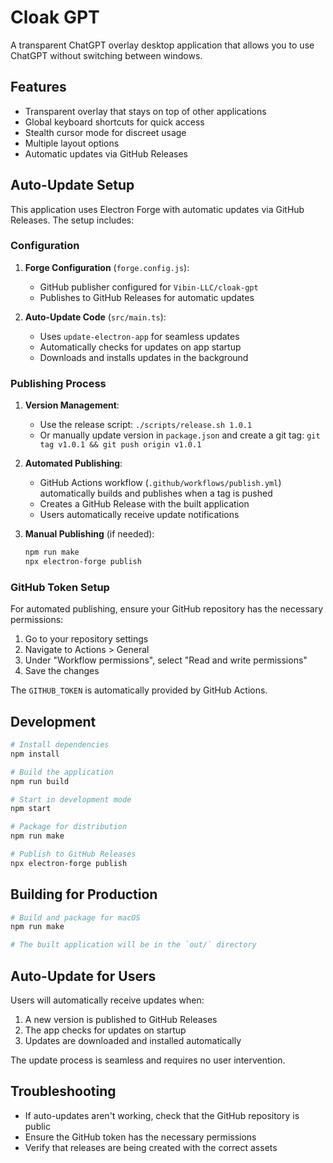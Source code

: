 # Cloak GPT

A transparent ChatGPT overlay desktop application that allows you to use ChatGPT without switching between windows.

## Features

- Transparent overlay that stays on top of other applications
- Global keyboard shortcuts for quick access
- Stealth cursor mode for discreet usage
- Multiple layout options
- Automatic updates via GitHub Releases

## Auto-Update Setup

This application uses Electron Forge with automatic updates via GitHub Releases. The setup includes:

### Configuration

1. **Forge Configuration** (`forge.config.js`):
   - GitHub publisher configured for `Vibin-LLC/cloak-gpt`
   - Publishes to GitHub Releases for automatic updates

2. **Auto-Update Code** (`src/main.ts`):
   - Uses `update-electron-app` for seamless updates
   - Automatically checks for updates on app startup
   - Downloads and installs updates in the background

### Publishing Process

1. **Version Management**:
   - Use the release script: `./scripts/release.sh 1.0.1`
   - Or manually update version in `package.json` and create a git tag: `git tag v1.0.1 && git push origin v1.0.1`

2. **Automated Publishing**:
   - GitHub Actions workflow (`.github/workflows/publish.yml`) automatically builds and publishes when a tag is pushed
   - Creates a GitHub Release with the built application
   - Users automatically receive update notifications

3. **Manual Publishing** (if needed):
   ```bash
   npm run make
   npx electron-forge publish
   ```

### GitHub Token Setup

For automated publishing, ensure your GitHub repository has the necessary permissions:

1. Go to your repository settings
2. Navigate to Actions > General
3. Under "Workflow permissions", select "Read and write permissions"
4. Save the changes

The `GITHUB_TOKEN` is automatically provided by GitHub Actions.

## Development

```bash
# Install dependencies
npm install

# Build the application
npm run build

# Start in development mode
npm start

# Package for distribution
npm run make

# Publish to GitHub Releases
npx electron-forge publish
```

## Building for Production

```bash
# Build and package for macOS
npm run make

# The built application will be in the `out/` directory
```

## Auto-Update for Users

Users will automatically receive updates when:
1. A new version is published to GitHub Releases
2. The app checks for updates on startup
3. Updates are downloaded and installed automatically

The update process is seamless and requires no user intervention.

## Troubleshooting

- If auto-updates aren't working, check that the GitHub repository is public
- Ensure the GitHub token has the necessary permissions
- Verify that releases are being created with the correct assets